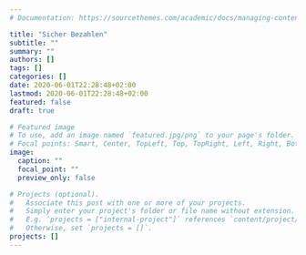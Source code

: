```yaml
---
# Documentation: https://sourcethemes.com/academic/docs/managing-content/

title: "Sicher Bezahlen"
subtitle: ""
summary: ""
authors: []
tags: []
categories: []
date: 2020-06-01T22:28:48+02:00
lastmod: 2020-06-01T22:28:48+02:00
featured: false
draft: true

# Featured image
# To use, add an image named `featured.jpg/png` to your page's folder.
# Focal points: Smart, Center, TopLeft, Top, TopRight, Left, Right, BottomLeft, Bottom, BottomRight.
image:
  caption: ""
  focal_point: ""
  preview_only: false

# Projects (optional).
#   Associate this post with one or more of your projects.
#   Simply enter your project's folder or file name without extension.
#   E.g. `projects = ["internal-project"]` references `content/project/deep-learning/index.md`.
#   Otherwise, set `projects = []`.
projects: []
---
```

